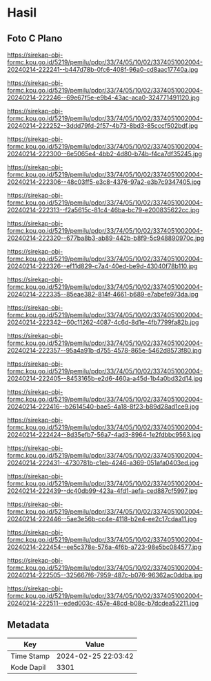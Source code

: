 # Hasil

## Foto C Plano

https://sirekap-obj-formc.kpu.go.id/5219/pemilu/pdpr/33/74/05/10/02/3374051002004-20240214-222241--b447d78b-0fc6-408f-96a0-cd8aac17740a.jpg

https://sirekap-obj-formc.kpu.go.id/5219/pemilu/pdpr/33/74/05/10/02/3374051002004-20240214-222246--69e67f5e-e9b4-43ac-aca0-324771491120.jpg

https://sirekap-obj-formc.kpu.go.id/5219/pemilu/pdpr/33/74/05/10/02/3374051002004-20240214-222252--3ddd79fd-2f57-4b73-8bd3-85cccf502bdf.jpg

https://sirekap-obj-formc.kpu.go.id/5219/pemilu/pdpr/33/74/05/10/02/3374051002004-20240214-222300--6e5065e4-4bb2-4d80-b74b-f4ca7df35245.jpg

https://sirekap-obj-formc.kpu.go.id/5219/pemilu/pdpr/33/74/05/10/02/3374051002004-20240214-222306--48c03ff5-e3c8-4376-97a2-e3b7c9347405.jpg

https://sirekap-obj-formc.kpu.go.id/5219/pemilu/pdpr/33/74/05/10/02/3374051002004-20240214-222313--f2a5615c-81c4-46ba-bc79-e200835622cc.jpg

https://sirekap-obj-formc.kpu.go.id/5219/pemilu/pdpr/33/74/05/10/02/3374051002004-20240214-222320--677ba8b3-ab89-442b-b8f9-5c948890970c.jpg

https://sirekap-obj-formc.kpu.go.id/5219/pemilu/pdpr/33/74/05/10/02/3374051002004-20240214-222326--ef11d829-c7a4-40ed-be9d-43040f78b110.jpg

https://sirekap-obj-formc.kpu.go.id/5219/pemilu/pdpr/33/74/05/10/02/3374051002004-20240214-222335--85eae382-814f-4661-b689-e7abefe973da.jpg

https://sirekap-obj-formc.kpu.go.id/5219/pemilu/pdpr/33/74/05/10/02/3374051002004-20240214-222342--60c11262-4087-4c6d-8d1e-4fb7799fa82b.jpg

https://sirekap-obj-formc.kpu.go.id/5219/pemilu/pdpr/33/74/05/10/02/3374051002004-20240214-222357--95a4a91b-d755-4578-865e-5462d8573f80.jpg

https://sirekap-obj-formc.kpu.go.id/5219/pemilu/pdpr/33/74/05/10/02/3374051002004-20240214-222405--8453165b-e2d6-460a-a45d-1b4a0bd32d14.jpg

https://sirekap-obj-formc.kpu.go.id/5219/pemilu/pdpr/33/74/05/10/02/3374051002004-20240214-222416--b2614540-bae5-4a18-8f23-b89d28ad1ce9.jpg

https://sirekap-obj-formc.kpu.go.id/5219/pemilu/pdpr/33/74/05/10/02/3374051002004-20240214-222424--8d35efb7-56a7-4ad3-8964-1e2fdbbc9563.jpg

https://sirekap-obj-formc.kpu.go.id/5219/pemilu/pdpr/33/74/05/10/02/3374051002004-20240214-222431--4730781b-c1eb-4246-a369-051afa0403ed.jpg

https://sirekap-obj-formc.kpu.go.id/5219/pemilu/pdpr/33/74/05/10/02/3374051002004-20240214-222439--dc40db99-423a-4fd1-aefa-ced887cf5997.jpg

https://sirekap-obj-formc.kpu.go.id/5219/pemilu/pdpr/33/74/05/10/02/3374051002004-20240214-222446--5ae3e56b-cc4e-4118-b2e4-ee2c17cdaa11.jpg

https://sirekap-obj-formc.kpu.go.id/5219/pemilu/pdpr/33/74/05/10/02/3374051002004-20240214-222454--ee5c378e-576a-4f6b-a723-98e5bc084577.jpg

https://sirekap-obj-formc.kpu.go.id/5219/pemilu/pdpr/33/74/05/10/02/3374051002004-20240214-222505--325667f6-7959-487c-b076-96362ac0ddba.jpg

https://sirekap-obj-formc.kpu.go.id/5219/pemilu/pdpr/33/74/05/10/02/3374051002004-20240214-222511--eded003c-457e-48cd-b08c-b7dcdea52211.jpg


## Metadata

| Key        | Value               |
| ---------- | ------------------- |
| Time Stamp | 2024-02-25 22:03:42 |
| Kode Dapil | 3301                |



